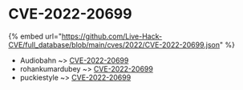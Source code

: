 # CVE-2022-20699
{% embed url="https://github.com/Live-Hack-CVE/full_database/blob/main/cves/2022/CVE-2022-20699.json" %}

* Audiobahn ~> [CVE-2022-20699](https://www.alice-snow.ru/2022/database/cve-2022-20699/cve-2022-20699-audiobahn)
* rohankumardubey ~> [CVE-2022-20699](https://www.alice-snow.ru/2022/database/cve-2022-20699/cve-2022-20699-rohankumardubey)
* puckiestyle ~> [CVE-2022-20699](https://www.alice-snow.ru/2022/database/cve-2022-20699/cve-2022-20699-puckiestyle)